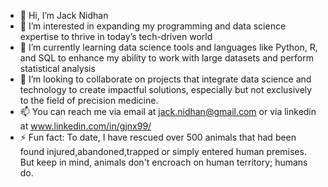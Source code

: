 - 👋 Hi, I’m Jack Nidhan
- 👀 I’m interested in expanding my programming and data science expertise to thrive in today’s tech-driven world
- 🌱 I’m currently learning data science tools and languages like Python, R, and SQL to enhance my ability to work with large datasets and perform statistical analysis
- 💞️ I’m looking to collaborate on projects that integrate data science and technology to create impactful solutions, especially but not exclusively to the field of precision medicine. 
- 📫 You can reach me via email at jack.nidhan@gmail.com or via linkedin at www.linkedin.com/in/gjnx99/
- ⚡ Fun fact: To date, I have rescued over 500 animals that had been found injured,abandoned,trapped or simply entered human premises. But keep in mind, animals don't encroach on human territory; humans do. 

<!---
JackNidhan/JackNidhan is a ✨ special ✨ repository because its `README.md` (this file) appears on your GitHub profile.
You can click the Preview link to take a look at your changes.
--->
